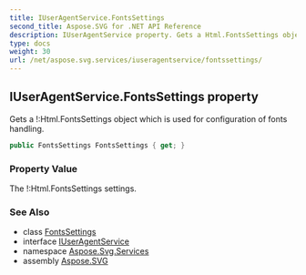 ```yaml
---
title: IUserAgentService.FontsSettings
second_title: Aspose.SVG for .NET API Reference
description: IUserAgentService property. Gets a Html.FontsSettings object which is used for configuration of fonts handling
type: docs
weight: 30
url: /net/aspose.svg.services/iuseragentservice/fontssettings/
---
```

## IUserAgentService.FontsSettings property

Gets a !:Html.FontsSettings object which is used for configuration of fonts handling.

```csharp
public FontsSettings FontsSettings { get; }
```

### Property Value

The !:Html.FontsSettings settings.

### See Also

* class [FontsSettings](../../../aspose.svg/fontssettings/)
* interface [IUserAgentService](../)
* namespace [Aspose.Svg.Services](../../../aspose.svg.services/)
* assembly [Aspose.SVG](../../../)
